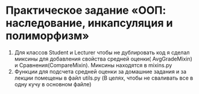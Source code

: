 # Практическое задание «ООП: наследование, инкапсуляция и полиморфизм»

1. Для классов Student и Lecturer чтобы не дублировать код я сделал миксины для добавления свойства средней оценки(
   AvgGradeMixin) и Сравнения(CompareMixin). Миксины находятся в mixins.py
2. Функции для подсчета средней оценки за домашние задания и за лекции помещены в файл utils.py (В целях, чтобы не
   сваливать все в одну кучу в основном файле)